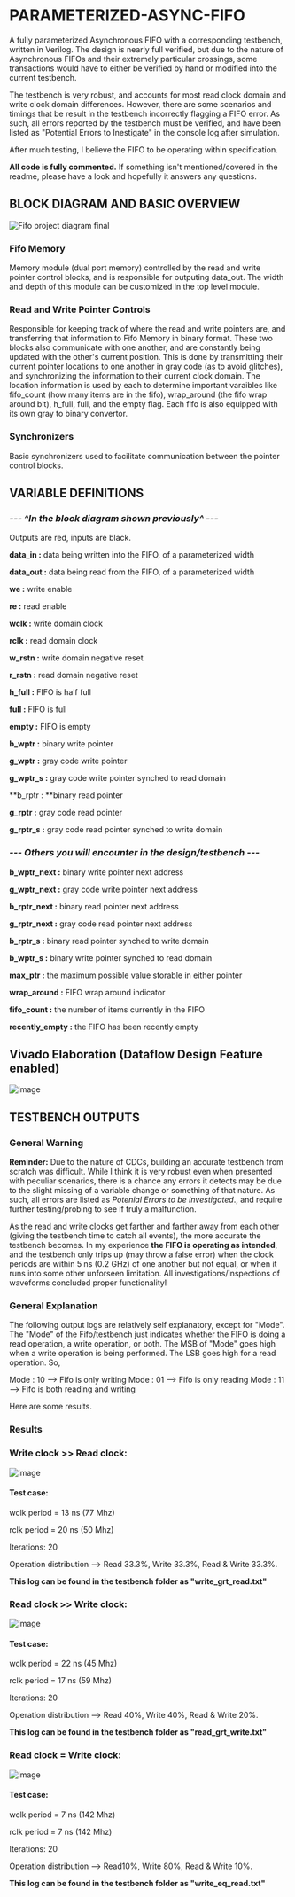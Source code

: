 # PARAMETERIZED-ASYNC-FIFO
A fully parameterized Asynchronous FIFO with a corresponding testbench, written in Verilog. The design is nearly full verified, but due to the nature of Asynchronous FIFOs and their extremely particular crossings, some transactions would have to either be verified by hand or modified into the current testbench. 

The testbench is very robust, and accounts for most read clock domain and write clock domain differences. However, there are some scenarios and timings that be result in the testbench incorrectly flagging a FIFO error. As such, all errors reported by the testbench must be verified, and have been listed as "Potential Errors to Inestigate" in the console log after simulation.

After much testing, I believe the FIFO to be operating within specification.

**All code is fully commented.** If something isn't mentioned/covered in the readme, please have a look and hopefully it answers any questions.

## BLOCK DIAGRAM AND BASIC OVERVIEW
![Fifo project diagram final](https://github.com/JuniorBrice/PARAMETERIZED-ASYNC-FIFO/assets/79341423/c41f3b52-9828-40ec-9c91-8b5442670705)

### Fifo Memory

Memory module (dual port memory) controlled by the read and write pointer control blocks, and is responsible for outputing data_out. The width and depth of this module can be customized in the top level module.

### Read and Write Pointer Controls

Responsible for keeping track of where the read and write pointers are, and transferring that information to Fifo Memory in binary format. These two blocks also communicate with one another, and are constantly being updated with the other's current position. This is done by transmitting their current pointer locations to one another in gray code (as to avoid glitches), and synchronizing the information to their current clock domain. The location information is used by each to determine important varaibles like fifo_count (how many items are in the fifo), wrap_around (the fifo wrap around bit), h_full, full, and the empty flag. Each fifo is also equipped with its own gray to binary convertor.

### Synchronizers

Basic synchronizers used to facilitate communication between the pointer control blocks.

## VARIABLE DEFINITIONS

### *_--- ^In the block diagram shown previously^ ---_*

Outputs are red, inputs are black.

**data_in :** data being written into the FIFO, of a parameterized width

**data_out :** data being read from the FIFO, of a parameterized width

**we :** write enable

**re :** read enable

**wclk :** write domain clock

**rclk :** read domain clock

**w_rstn :** write domain negative reset

**r_rstn :** read domain negative reset

**h_full :** FIFO is half full

**full :** FIFO is full

**empty :** FIFO is empty

**b_wptr :** binary write pointer

**g_wptr :** gray code write pointer

**g_wptr_s :** gray code write pointer synched to read domain

**b_rptr : **binary read pointer

**g_rptr :** gray code read pointer

**g_rptr_s :** gray code read pointer synched to write domain

### *_--- Others you will encounter in the design/testbench ---_*

**b_wptr_next :** binary write pointer next address

**g_wptr_next :** gray code write pointer next address

**b_rptr_next :** binary read pointer next address

**g_rptr_next :** gray code read pointer next address

**b_rptr_s :** binary read pointer synched to write domain

**b_wptr_s :** binary write pointer synched to read domain

**max_ptr :** the maximum possible value storable in either pointer

**wrap_around :** FIFO wrap around indicator

**fifo_count :** the number of items currently in the FIFO

**recently_empty :** the FIFO has been recently empty

## Vivado Elaboration (Dataflow Design Feature enabled)

![image](https://github.com/JuniorBrice/PARAMETERIZED-ASYNC-FIFO/assets/79341423/b229bc8d-3756-4209-93cc-9357810286c1)

## TESTBENCH OUTPUTS

### General Warning

**Reminder:** Due to the nature of CDCs, building an accurate testbench from scratch was difficult. While I think it is very robust even when presented with peculiar scenarios, there is a chance any errors it detects may be due to the slight missing of a variable change or something of that nature. As such, all errors are listed as _Potenial Errors to be investigated_., and require further testing/probing to see if truly a malfunction.

As the read and write clocks get farther and farther away from each other (giving the testbench time to catch all events), the more accurate the testbench becomes. In my experience **the FIFO is operating as intended**, and the testbench only trips up (may throw a false error) when the clock periods are within 5 ns (0.2 GHz) of one another but not equal, or when it runs into some other unforseen limitation. All investigations/inspections of waveforms concluded proper functionality! 

### General Explanation

The following output logs are relatively self explanatory, except for "Mode". The "Mode" of the Fifo/testbench just indicates whether the FIFO is doing a read operation, a write operation, or both. The MSB of "Mode" goes high when a write operation is being performed. The LSB goes high for a read operation. So,

Mode : 10 --> Fifo is only writing
Mode : 01 --> Fifo is only reading
Mode : 11 --> Fifo is both reading and writing

Here are some results.

### Results

### Write clock >> Read clock: 

![image](https://github.com/JuniorBrice/PARAMETERIZED-ASYNC-FIFO/assets/79341423/84ba2943-6799-493b-a04f-98bba3266f71)

#### Test case: 

wclk period = 13 ns (77 Mhz)

rclk period = 20 ns (50 Mhz)

Iterations: 20

Operation distribution --> Read 33.3%, Write 33.3%, Read & Write 33.3%.

**This log can be found in the testbench folder as "write_grt_read.txt"**

### Read clock >> Write clock: 

![image](https://github.com/JuniorBrice/PARAMETERIZED-ASYNC-FIFO/assets/79341423/b5854b4c-1137-4500-af28-159ec1dd9d58)

#### Test case: 

wclk period = 22 ns (45 Mhz)

rclk period = 17 ns (59 Mhz)

Iterations: 20

Operation distribution --> Read 40%, Write 40%, Read & Write 20%.

**This log can be found in the testbench folder as "read_grt_write.txt"**

### Read clock = Write clock: 

![image](https://github.com/JuniorBrice/PARAMETERIZED-ASYNC-FIFO/assets/79341423/88c3a888-28bd-497f-befb-fe6453acd311)

#### Test case: 

wclk period = 7 ns (142 Mhz)

rclk period = 7 ns (142 Mhz)

Iterations: 20

Operation distribution --> Read10%, Write 80%, Read & Write 10%.

**This log can be found in the testbench folder as "write_eq_read.txt"**



